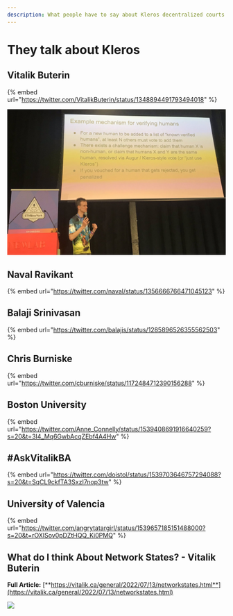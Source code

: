 ```yaml
---
description: What people have to say about Kleros decentralized courts
---
```


# They talk about Kleros

## Vitalik Buterin

{% embed url="https://twitter.com/VitalikButerin/status/1348894491793494018" %}

!["Just Use Kleros"](<.gitbook/assets/image (2) (1).png>)

## Naval Ravikant

{% embed url="https://twitter.com/naval/status/1356666766471045123" %}

## Balaji Srinivasan

{% embed url="https://twitter.com/balajis/status/1285896526355562503" %}

## Chris Burniske

{% embed url="https://twitter.com/cburniske/status/1172484712390156288" %}

## Boston University

{% embed url="https://twitter.com/Anne_Connelly/status/1539408691916640259?s=20&t=3I4_Mq6GwbAcqZEbf4A4Hw" %}

## #AskVitalikBA

{% embed url="https://twitter.com/doistol/status/1539703646757294088?s=20&t=SqCL9ckfTA3SxzI7nop3tw" %}

## University of Valencia

{% embed url="https://twitter.com/angrytatargirl/status/1539657185151488000?s=20&t=rOXISov0pDZtHQQ_Ki0PMQ" %}

## What do I think About Network States? - Vitalik Buterin

**Full Article:** [**https://vitalik.ca/general/2022/07/13/networkstates.html**](https://vitalik.ca/general/2022/07/13/networkstates.html)

![](.gitbook/assets/9673AC3A-3821-4055-BF2A-959F64836708\_4\_5005\_c.jpeg)
